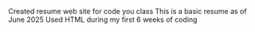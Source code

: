 Created resume web site for code you class
This is a basic resume as of June 2025
Used HTML during my first 6 weeks of coding
